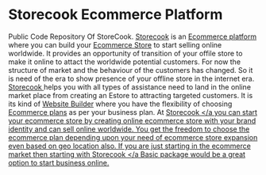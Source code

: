 # Storecook Ecommerce Platform
Public Code Repository Of StoreCook.
<a href="https://storecook.com">Storecook</a> is an <a href="https://we.storecook.com/">Ecommerce platform </a> where you can build your <a href="https://we.storecook.com/">Ecommerce Store</a> to start selling online worldwide. It provides an opportunity of transition of your offile store to make it online to attact the worldwide potential customers. For now the structure of market and the behaviour of the customers has changed. So it is need of the era to show presence of your offline store in the internet era. 
<a href="https://we.storecook.com/">Storecook </a> helps you with all types of assistance need to land in the online market place from creating an Estore to attracting targeted customers. It is its kind of <a href="https://we.storecook.com/">Website Builder</a> where you have the flexibility of choosing <a href="https://we.storecook.com/">Ecommerce plans</a> as per your business plan. 
At <a href="https://we.storecook.com/">Storecook </a you can start your ecommerce store by creating online ecommerce store with your brand identity and can sell online worldwide. You get the freedom to choose the ecommerce plan depending upon your need of ecommerce store expansion even based on geo location also. If you are just starting in the ecommerce market then starting with <a href="https://we.storecook.com/">Storecook </a Basic package would be a great option to start business online. 
